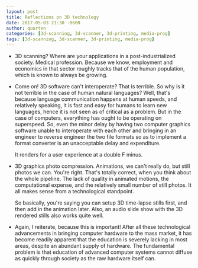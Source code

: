 ```yaml
---
layout: post
title: Reflections on 3D technology
date: 2017-05-03 21:30 -0600
author: quorten
categories: [3d-scanning, 3d-scanner, 3d-printing, media-prog]
tags: [3d-scanning, 3d-scanner, 3d-printing, media-prog]
---
```


* 3D scanning?  Where are your applications in a post-industrialized
  society.  Medical profession.  Because we know, employment and
  economics in that sector roughly tracks that of the human
  population, which is known to always be growing.

* Come on!  3D software can't interoperate?  That is terrible.  So why
  is it not terrible in the case of human natural languages?  Well,
  that's because language communication happens at human speeds, and
  relatively speaking, it is fast and easy for humans to learn new
  languages, hence it is not seen as of critical as a problem.  But in
  the case of computers, everything has ought to be operating on
  superspeed.  So, even the minor delay by having two computer
  graphics software unable to interoperate with each other and
  bringing in an engineer to reverse engineer the two file formats so
  as to implement a format converter is an unacceptable delay and
  expenditure.

  It renders for a user experience at a double F minus.

* 3D graphics photo compression.  Animations, we can't really do, but
  still photos we can.  You're right.  That's totally correct, when
  you think about the whole pipeline.  The lack of quality in animated
  motions, the computational expense, and the relatively small number
  of still photos.  It all makes sense from a technological
  standpoint.

  So basically, you're saying you can setup 3D time-lapse stills
  first, and then add in the animation later.  Also, an audio slide
  show with the 3D rendered stills also works quite well.

<!-- more -->

* Again, I reiterate, because this is important!  After all these
  technological advancements in bringing computer hardware to the mass
  market, it has become readily apparent that the education is
  severely lacking in most areas, despite an abundant supply of
  hardware.  The fundamental problem is that education of advanced
  computer systems cannot diffuse as quickly through society as the
  raw hardware itself can.
